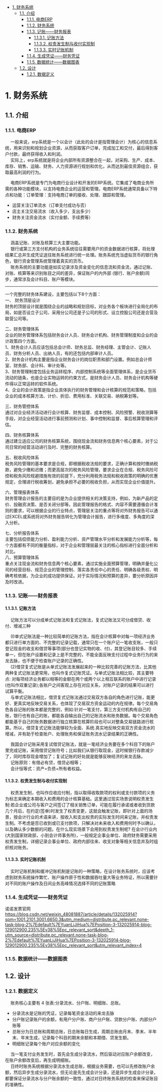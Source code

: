 
<!-- TOC -->

- [1. 财务系统](#1-财务系统)
    - [1.1. 介绍](#11-介绍)
        - [1.1.1. 电商ERP](#111-电商erp)
        - [1.1.2. 财务系统](#112-财务系统)
        - [1.1.3. 记账——财务报表](#113-记账财务报表)
            - [1.1.3.1. 记账方法](#1131-记账方法)
            - [1.1.3.2. 权责发生制与收付实现制](#1132-权责发生制与收付实现制)
            - [1.1.3.3. 实时记账机制](#1133-实时记账机制)
        - [1.1.4. 生成凭证——财务凭证](#114-生成凭证财务凭证)
        - [1.1.5. 数据统计——数据图表](#115-数据统计数据图表)
    - [1.2. 设计](#12-设计)
        - [1.2.1. 数据定义](#121-数据定义)

<!-- /TOC -->

# 1. 财务系统 

## 1.1. 介绍
### 1.1.1. 电商ERP  
&emsp; 一般来说，erp系统是一个以会计（此处的会计是指管理会计）为核心的信息系统，用来识别和规划企业资源，从而获取客户订单，完成加工和交付，最后得到客户付款，最终获得收入和利润。   
&emsp; 实际上，erp系统就是将企业内部所有资源整合在一起，对采购、生产、成本、库存、销售、运输、财务、人力资源进行规划和优化，从而达到最佳资源组合，获取最高利润的行为。   



&emsp; 电商ERP系统是专门为电商行业设计和开发的ERP系统。它集成了电商业务所需的各种功能模块，以支持电商企业的运营和管理。电商ERP系统通常具备以下特点和功能：订单管理：支持电商订单的接收、处理、跟踪和管理。  

* 运营关注订单流水（订单支付成功与否）
* 店主关注交易流水（收入多少，支出多少）
* 财务关注资金流水（实付金额、手续费等）


### 1.1.2. 财务系统  
&emsp; 涵盖记账、对账及核算三大主要功能。  
&emsp; 银行或第三方支付机构的业务系统往往需要用户的资金数据进行核算，将处理结果汇总并生成凭证送往账务系统进行统一处理。账务系统充当虚拟货币的银行角色，银行资金管理系统管理着真实的货币。  
&emsp; 账务系统的主要功能是如实记录涉及资金变化的信息流和资金流，通过记账、对账、核算等来识别账目之间的差异，保证账户的内外部 (银行、账户余额)同步，通常涉及会计科目、账户等模块。 

------------
一个完整的财务体系建设，主要包括以下8个方面：  
一、 财务顶层设计  
财务的顶层设计就是围绕企业的战略和规划目标，对业务各个板块进行全局化的布局，如是否设立子公司、采用分公司还是子公司的形式、设立控股公司还是合营及联营公司等。  

二、财务管理体系  
企业的财务管理体系包括财务会计人员、财务会计机构、财务管理制度和企业的会计政策四个方面。  
1、财务会计人员应该包括总会计师、财务总监、财务经理、主管会计、记账人员、财务分析人员、出纳人员，有的还包括内部审计人员。  
2、财务会计机构主要是指企业财务会计的岗位职责和部门设置。例如总会计师室、财务部、会计科、审计处等。  
3、财务管理制度包括业务运转程序、内部控制系统等全面管理体系，是企业货币流动的链条，也是企业实物运转的约束方式，是财务会计人员、财务会计机构等硬件得以正常运转的软件系统。  
4、企业的会计政策是指企业具体执行的财务管理和会计核算的规范和策略，包括企业的成本核算方法、计价、折旧、费用标准、关联交易、纳税筹划等。  

三、财务管控体系  
通过对企业经济活动进行会计核算、财务监督、成本控制、风险预警、税收测算等手段，对企业经营活动进行事前预测和计划、事中控制和监督、事后核算管理和评估。  

四、财务核算体系  
通过建立适应公司的财务核算系统，围绕现金流和财务信息两个核心要素，对于公司日常的经营活动进行及时、完整的财务核算。

五、税收风险体系  
税务风险管理的基本要求是合规，即根据税收法规的要求，正确计算和按时缴纳税款，避免少缴和迟缴；而更高层次的税务风险管理，要求企业在合规、税务风险可控和税务风险规避措施有效的前提下，充分利用税务法规和税收政策的明确的优惠规定，合理进行税收筹划，避免承担不必要的税收负担，从而实现企业价值提升。

六、管理报表体系  
财务管理会计报告的主要目的是为企业提供相关的决策支持，例如，为新产品的定价、投融资决策、是否关闭分部等。因此管理报告的格式、内容不需要遵循会计准则的要求，可以根据企业的行业特点，管理层关注的重点等将对外财务报告可以通过EXCEL或系统将对外财务报告转化为管理会计报告，进行多维度、多角度的深入分析。

七、分析报告体系  
主要包括偿债能力分析、盈利能力分析、资产管理水平分析和发展能力分析等，每个方面都有不同的衡量指标，对于企业和管理层最关注的核心指标进行全面分析和对比。  
八、预算管理体系  
重点关注现金流和财务信息两个核心要素，通过实施全面预算管理，明确并量化公司的经营目标、规范企业的管理控制、落实各责任中心的责任、明确各级责权、明确考核依据，为企业的成功提供保证。对于实际情况和预算的差异，要分析原因并及时改进。  


### 1.1.3. 记账——财务报表  

#### 1.1.3.1. 记账方法 
&emsp; 记账方法可以分成单式记账法和复式记账法，复式记账法又可分成借贷、收付、增减三种  

&emsp; (I)单式记账法是一种比较简单的记账方法，指在会计核算中对每一项经济业务都只进行单方面的、不完整的记录记载，通常只在一个账户记一笔收支账，一般只登记现金的收支和借贷等事项(部分也登记实物的收、付)，其登记账目较多、手续单一，但在账户设置和记录上是不完整的，不能全面反映支付过程中业务行为的来龙去脉，也不便于检查账户记录的正确性。  
&emsp; (2)借贷复式记账是从单式记账法发展起来的一种比较完善的记账方法，比其他两种复式记账法更常用，也叫作复式记账凭证。与单式记账法相比较，其主要特点: 对每项经济业务都以相等的金额在两个或两个以上相互联系的账户中进行记录(也叫作双重记录);各账户之间客观上存在对应关系，对账户记录的结果可以进行试算平衡。  
&emsp; 与单式记账法相比，借贷复式记账法通过交易双方各自的角色进行记账，能更好、更真实地反映交易关系，也体现了交易双方资金运动的内在规律。每个交易角色各自记账的账本都是完整的，例如:针对一笔支付，第三方支付机构有自己的账，银行也有自己的账，都能各自输出自己的记账流水和账务数据。每个交易角色都能基于自己的账务数据进行独立核算在核算阶段也可以对整条交易链路进行核算。所以，借贷复式记账法能够较为全面、系统.真实地反映交易双方资金流水的增减，并有助于检查账户、处理账务和保证账务流水记录结果的正确性。  


&emsp; 我国会计记账采用复试借贷记账法，就是一笔经济业务要在多个科目下的账户里完成记账，采用借贷记账符号；比如我们从银行取现金，这时候银行存款减少了，同时库存现金增加了；复试记账的好处就是能够反映经济的来龙去脉。  
&emsp; 记账原则：有借必有贷，借贷必相等；  
&emsp; 会计恒等式：资产=负债+所有者权益。  

#### 1.1.3.2. 权责发生制与收付实现制  
&emsp; 权责发生制，也叫作应收应付制，指以取得收取款项的权利或支付款项的义务为标志来确定本期收入和费用的会计核算基础。这里通过现实场景说明权责发生制:若企业或公司与客户之间签订了相关销售订单，可能在履行承诺或者收到货款几个月后，在约定(签单)时发生了权责变更，这就会触发记账，即针对上面的场景，按会计行业的术语来讲，按收入和支出权责的实际发生时间来记账，并权责发生制。不考虑是否已收到或已支付款项，只解决对未来收入和费用何时予以确认，以及确认多少数额的问题。在什么现实场景下会用到权责发生制呢? 在会计行业内(大到国家财政部，小到会计师事务所)，一般规定企事业单位、政府财务需要采用权责发生制，详细记录企事业单位、政府内部往来、收支对象等相关信息并及时组织核对账务。  

#### 1.1.3.3. 实时记账机制  
&emsp; 实时记账机制和缓冲记账机制是记账的一种策略，在设计账务系统时，应该考虑到财务系统操作繁忙、账户操作原于性和数据吞吐量大等业务特证，所以需要针对不同的账户操作及日间业务高峰情况选择不同的记账策略  

### 1.1.4. 生成凭证——财务凭证  
<!-- 
java实现电子发票中的发票税号等信息识别的几种可用方案
https://blog.csdn.net/Alex_81D/article/details/128923743

-->

诺诺发票官网
https://blog.csdn.net/weixin_48081887/article/details/132025914?spm=1001.2101.3001.6650.3&utm_medium=distribute.pc_relevant.none-task-blog-2%7Edefault%7EYuanLiJiHua%7EPosition-3-132025914-blog-129012900.235%5Ev38%5Epc_relevant_sort&depth_1-utm_source=distribute.pc_relevant.none-task-blog-2%7Edefault%7EYuanLiJiHua%7EPosition-3-132025914-blog-129012900.235%5Ev38%5Epc_relevant_sort&utm_relevant_index=4




### 1.1.5. 数据统计——数据图表    


## 1.2. 设计  

### 1.2.1. 数据定义
&emsp; 账务核心主要有 4 张表:分录流水、分户账、明细账、总账。  

* 分录流水是记账的凭证，记录每笔资金活动的来龙去脉
* 分户账记录账户的余额，有用户分户账、商户分户账、贷款分户账、内部分户账等
* 总账分为日总账和周期总账，日总账每日生成，周期总账由月末、季末、半年末、年末生成，记录每个科目的期末余额和本期借、贷发生额。  
* 明细账记录每个账户对应余额的变化  

&emsp; 当一笔支付业务发生时，首先会生成分录流水，然后驱动对应账户余额改变，在账户余额改变后，再生成明细账。  
&emsp; 日终时账务系统根据分录流水生成总账，根据业务需要，也可以先修改账户余额，然后异步生成分录流水，但无论是先生成会计分录，还是异步生成会计分录，都要保证分录流水与分户账余额的一致性，通过对日终账务系统的检查来保证账目的准确性。  


